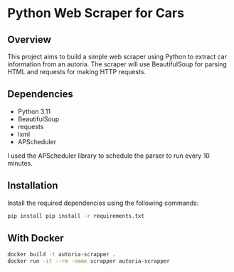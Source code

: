 # Python Web Scraper for Cars

## Overview
This project aims to build a simple web scraper using Python to extract car information from an autoria. The scraper will use BeautifulSoup for parsing HTML and requests for making HTTP requests.

## Dependencies
- Python 3.11
- BeautifulSoup
- requests
- lxml
- APScheduler

I used the APScheduler library to schedule the parser to run every 10 minutes.

## Installation
Install the required dependencies using the following commands:

```bash
pip install pip install -r requirements.txt
```

## With Docker
```bash
docker build -t autoria-scrapper .
docker run -it --rm -name scrapper autoria-scrapper
```
